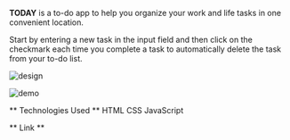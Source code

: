 **TODAY** is a to-do app to help you organize your work and life tasks in one convenient location.

Start by entering a new task in the input field and then click on the checkmark each time you complete a task to automatically delete the task from your to-do list. 

![design](https://user-images.githubusercontent.com/109078860/189765259-b04d21c4-8d21-4ccc-a363-568ec361650b.png)

![demo](https://user-images.githubusercontent.com/109078860/189765275-dad33dc8-dbd0-405a-acd5-7803763f02d2.png)

** Technologies Used **
HTML
CSS
JavaScript

** Link **




